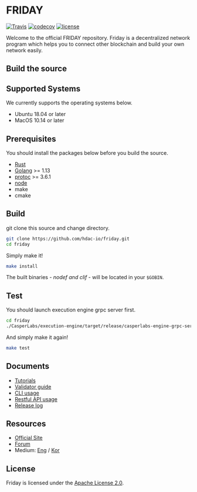 # FRIDAY

[![Travis](https://travis-ci.com/hdac-io/friday.svg?token=bhU3g7FdixBp5h3M2its&branch=master)](https://travis-ci.com/hdac-io/friday/branches)
[![codecov](https://codecov.io/gh/hdac-io/friday/branch/master/graph/badge.svg?token=hQEgzmULjh)](https://codecov.io/gh/hdac-io/friday)
[![license](https://img.shields.io/github/license/hdac-io/friday.svg)](https://github.com/hdac-io/friday/blob/master/LICENSE)

Welcome to the official FRIDAY repository.
Friday is a decentralized network program which helps you to connect other blockchain and build your own network easily.

## Build the source

## Supported Systems

We currently supports the operating systems below.

* Ubuntu 18.04 or later
* MacOS 10.14 or later

## Prerequisites

You should install the packages below before you build the source.

* [Rust](https://www.rust-lang.org/tools/install)
* [Golang](https://golang.org/doc/install) >= 1.13
* [protoc](http://google.github.io/proto-lens/installing-protoc.html) >= 3.6.1
* [node](https://nodejs.org/en/download/)
* make
* cmake

## Build

git clone this source and change directory.

```sh
git clone https://github.com/hdac-io/friday.git
cd friday
```

Simply make it!

```sh
make install
```

The built binaries - _nodef and clif_ - will be located in your `$GOBIN`.

## Test

You should launch execution engine grpc server first.

```sh
cd friday
./CasperLabs/execution-engine/target/release/casperlabs-engine-grpc-server $HOME/.casperlabs/.casper-node.sock&
```

And simply make it again!

```sh
make test
```

## Documents

* [Tutorials](https://docs.hdac.io/first-step/installation)
* [Validator guide](https://docs.hdac.io/validators/become-a-validator)
* [CLI usage](https://docs.hdac.io/cli/nickname)
* [Restful API usage](https://docs.hdac.io/restful-api/block-tx)
* [Release log](https://docs.hdac.io)

## Resources

* [Official Site](https://hdactech.com)
* [Forum](https://forum.hdac.io)
* Medium: [Eng](https://medium.com/hdac) / [Kor](https://medium.com/hdackorea)

## License

Friday is licensed under the [Apache License 2.0](https://github.com/hdac-io/friday/blob/master/LICENSE).

